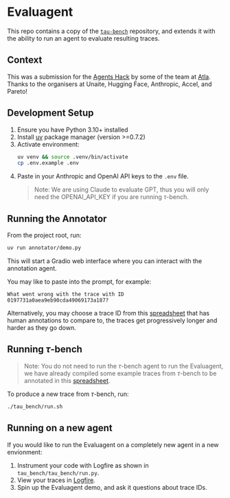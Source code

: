 # Evaluagent

This repo contains a copy of the [`tau-bench`](https://github.com/sierra-research/tau-bench) repository, and extends it with the ability to run an agent to evaluate resulting traces.

## Context

This was a submission for the [Agents Hack](https://huggingface.co/Agents-Hack) by some of the team at [Atla](https://www.atla-ai.com). Thanks to the organisers at Unaite, Hugging Face, Anthropic, Accel, and Pareto!

## Development Setup

1. Ensure you have Python 3.10+ installed
2. Install [uv](https://github.com/astral-sh/uv) package manager (version >=0.7.2)
3. Activate environment:
   ```bash
   uv venv && source .venv/bin/activate
   cp .env.example .env
   ```
4. Paste in your Anthropic and OpenAI API keys to the `.env` file.
   > Note: We are using Claude to evaluate GPT, thus you will only need the OPENAI_API_KEY if you are running $\tau$-bench.

## Running the Annotator

From the project root, run:

```bash
uv run annotator/demo.py
```

This will start a Gradio web interface where you can interact with the annotation agent.

You may like to paste into the prompt, for example:

```
What went wrong with the trace with ID 0197731a0aea9eb90cda49069173a187?
```

Alternatively, you may choose a trace ID from this [spreadsheet](https://docs.google.com/spreadsheets/d/1POO8urTFoK6j9MrtLOAK-nHZBM6MkLLGKD5zgZOpCjs/edit?gid=0#gid=0) that has human annotations to compare to, the traces get progressively longer and harder as they go down.

## Running $\tau$-bench

> Note: You do not need to run the $\tau$-bench agent to run the Evaluagent, we have already compiled some example traces from $\tau$-bench to be annotated in this [spreadsheet](https://docs.google.com/spreadsheets/d/1POO8urTFoK6j9MrtLOAK-nHZBM6MkLLGKD5zgZOpCjs/edit?gid=0#gid=0).

To produce a new trace from $\tau$-bench, run:

```bash
./tau_bench/run.sh
```

## Running on a new agent

If you would like to run the Evaluagent on a completely new agent in a new envionment:
1. Instrument your code with Logfire as shown in `tau_bench/tau_bench/run.py`.
2. View your traces in [Logfire](https://logfire-eu.pydantic.dev/l/join-tobydrane/UaQNXki9Dn).
3. Spin up the Evaluagent demo, and ask it questions about trace IDs.
